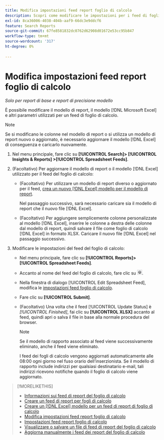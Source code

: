 ```yaml
---
title: Modifica impostazioni feed report foglio di calcolo
description: Scopri come modificare le impostazioni per i feed di fogli di calcolo.
exl-id: 8ca36006-4038-404b-aaf9-66dc3e9ddcf6
feature: Search Reports
source-git-commit: 67fe8581832dc0762d62908d01672e53cc95b847
workflow-type: tm+mt
source-wordcount: '317'
ht-degree: 0%

---
```


# Modifica impostazioni feed report foglio di calcolo

*Solo per report di base e report di precisione modello*

È possibile modificare il modello di report, il modello [!DNL Microsoft Excel] e altri parametri utilizzati per un feed di foglio di calcolo.

>[!NOTE]
>
> Se si modificano le colonne nel modello di report o si utilizza un modello di report nuovo o aggiornato, è necessario aggiornare il modello [!DNL Excel] di conseguenza e caricarlo nuovamente.

1. Nel menu principale, fare clic su **[!UICONTROL Search]> [!UICONTROL Insights & Reports] >[!UICONTROL Spreadsheet Feeds]**.

1. (Facoltativo) Per aggiornare il modello di report o il modello [!DNL Excel] utilizzato per il feed del foglio di calcolo:

   * (Facoltativo) Per utilizzare un modello di report diverso o aggiornato per il feed, [crea un nuovo [!DNL Excel] modello per il modello di report](spreadsheet-feed-create-excel-template.md).

     Nel passaggio successivo, sarà necessario caricare sia il modello di report che il nuovo file [!DNL Excel].

   * (Facoltativo) Per aggiungere semplicemente colonne personalizzate al modello [!DNL Excel], inserire le colonne a destra delle colonne dal modello di report, quindi salvare il file come foglio di calcolo [!DNL Excel] in formato XLSX. Caricare il nuovo file [!DNL Excel] nel passaggio successivo.

1. Modificare le impostazioni del feed del foglio di calcolo:

   * Nel menu principale, fare clic su **[!UICONTROL Reports]>[!UICONTROL Spreadsheet Feeds]**.

   * Accanto al nome del feed del foglio di calcolo, fare clic su ![Pulsante Visualizza/modifica impostazioni](/help/search-social-commerce/assets/settings.png "Pulsante Visualizza/modifica impostazioni").

   * Nella finestra di dialogo [!UICONTROL Edit Spreadsheet Feed], modifica le [impostazioni feed foglio di calcolo](spreadsheet-feed-settings.md).

   * Fare clic su **[!UICONTROL Submit]**.

   * (Facoltativo) Una volta che il feed [!UICONTROL Update Status] è *[!UICONTROL Finished]*, fai clic su **[!UICONTROL XLSX]** accanto al feed, quindi apri o salva il file in base alla normale procedura del browser.

     >[!NOTE]
     >
     > Se il modello di rapporto associato al feed viene successivamente eliminato, anche il feed viene eliminato.

     I feed dei fogli di calcolo vengono aggiornati automaticamente alle 08:00 ogni giorno nel fuso orario dell’inserzionista. Se il modello di rapporto include indirizzi per qualsiasi destinatario e-mail, tali indirizzi ricevono notifiche quando il foglio di calcolo viene aggiornato.

>[!MORELIKETHIS]
>
>* [Informazioni sui feed di report del foglio di calcolo](spreadsheet-feed-about.md)
>* [Creare un feed di report per fogli di calcolo](spreadsheet-feed-create.md)
>* [Creare un  [!DNL Excel] modello per un feed di report di foglio di calcolo](spreadsheet-feed-create-excel-template.md)
>* [Modifica impostazioni feed report foglio di calcolo](spreadsheet-feed-edit.md)
>* [Impostazioni feed report foglio di calcolo](spreadsheet-feed-settings.md)
>* [Visualizzare o salvare un file di feed di report del foglio di calcolo](spreadsheet-feed-view-or-save.md)
>* [Aggiorna manualmente i feed dei report del foglio di calcolo](spreadsheet-feed-refresh.md)

